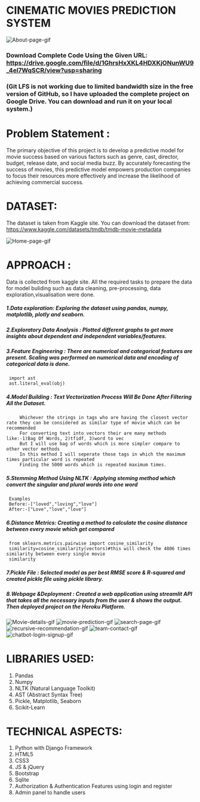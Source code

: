 # CINEMATIC MOVIES PREDICTION SYSTEM
![About-page-gif](https://github.com/Deepak-Gangwani/iNeuron-internship-project/assets/108722554/d6586b48-b571-48c3-8f74-6e57efa0b3bf)
### Download Complete Code Using the Given URL: https://drive.google.com/file/d/1GhrsHxXKL4HDXKjONunWU9_4el7WqSCR/view?usp=sharing 
### (Git LFS is not working due to limited bandwidth size in the free version of GitHub, so I have uploaded the complete project on Google Drive. You can download and run it on your local system.)


# Problem Statement :
The primary objective of this project is to develop a predictive model for movie success based on various factors such as genre, cast, director, budget, release date, and social media buzz. 
By accurately forecasting the success of movies, this predictive model empowers production companies to focus their resources more effectively and increase the likelihood of achieving commercial success.

# DATASET:
The dataset is taken from Kaggle site. You can download the dataset from: https://www.kaggle.com/datasets/tmdb/tmdb-movie-metadata

![Home-page-gif](https://github.com/Deepak-Gangwani/iNeuron-internship-project/assets/108722554/327abfec-6c27-4347-8095-d0b39f9b7f8c)

# APPROACH :
Data is collected from kaggle site. All the required tasks to prepare the data for model buliding such as data cleaning, pre-processing, data exploration,visualisation were done.
##### 1.Data exploration: Exploring the dataset using pandas, numpy, matplotlib, plotly and seaborn.
##### 2.Exploratory Data Analysis : Plotted different graphs to get more insights about dependent and independent variables/features.
##### 3.Feature Engineering : There are numerical and categorical features are present. Scaling was performed on numerical data and encoding of categorical data is done.
```
 import ast 
 ast.literal_eval(obj)
```
##### 4.Model Building : Text Vectorization Process Will Be Done After Filtering All the Dataset.
```
 	 Whichever the strings in tags who are having the closest vector rate they can be considered as similar type of movie which can be recommended
 	 For converting text into vectors their are many methods like:-1)Bag Of Words, 2)tfidf, 3)word to vec
 	 But I will use bag of words which is more simpler compare to other vector methods
 	 In this method I will seperate those tags in which the maximum times particular word is repeated
 	 Finding the 5000 words which is repeated maximum times.
```
##### 5.Stemming Method Using NLTK :  Applying steming method which convert the singular and plural words into one word
```
 Examples
 Before:-["loved","loving","love"]
 After:-["Love","love","love"]
```
##### 6.Distance Metrics: Creating a method to calculate the cosine distance between every movie which get compared
```
 from sklearn.metrics.pairwise import cosine_similarity
 similarity=cosine_similarity(vectors)#this will check the 4806 times similarity between every single movie
 similarity
``` 
##### 7.Pickle File : Selected model as per best RMSE score & R-squared and created pickle file using pickle library.
##### 8.Webpage &Deployment : Created a web application using streamlit API that takes all the necessary inputs from the user & shows the output. Then deployed project on the Heroku Platform.

![Movie-details-gif](https://github.com/Deepak-Gangwani/iNeuron-internship-project/assets/108722554/0cd4de4a-e0f6-42f4-8e52-23f47ef6ada0)
![movie-prediction-gif](https://github.com/Deepak-Gangwani/iNeuron-internship-project/assets/108722554/8d08888c-5deb-4475-a54a-0d095a9db157)
![search-page-gif](https://github.com/Deepak-Gangwani/iNeuron-internship-project/assets/108722554/bf1404bc-dc28-4b40-b691-34a06fa7f36f)
![recursive-recommendation-gif](https://github.com/Deepak-Gangwani/iNeuron-internship-project/assets/108722554/7e7438b9-d8e7-4c62-bb98-b37cfbe33316)
![team-contact-gif](https://github.com/Deepak-Gangwani/iNeuron-internship-project/assets/108722554/38bc0f81-6919-465f-9a86-d9b7780bb1e5)
![chatbot-login-signup-gif](https://github.com/Deepak-Gangwani/iNeuron-internship-project/assets/108722554/c649bd96-bbc3-4071-9b48-6fdd3cff15ca)







# LIBRARIES USED:
1) Pandas
2) Numpy
3) NLTK (Natural Language Toolkit)
4) AST (Abstract Syntax Tree)
5) Pickle, Matplotlib, Seaborn
6) Scikit-Learn


# TECHNICAL ASPECTS:
1) Python with Django Framework 
2) HTML5
3) CSS3
4) JS & jQuery
5) Bootstrap
6) Sqlite
7) Authorization & Authentication Features using login and register
8) Admin panel to handle users




